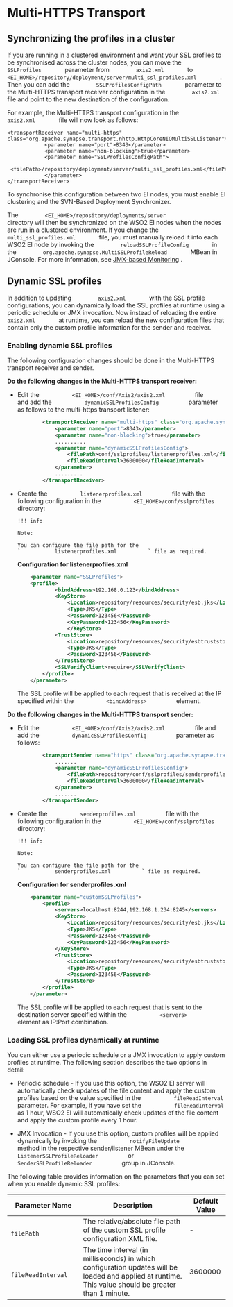 # Multi-HTTPS Transport

## Synchronizing the profiles in a cluster

If you are running in a clustered environment and want your SSL profiles
to be synchronised across the cluster nodes, you can move the
`         SSLProfiles        ` parameter from
`         axis2.xml        ` to
`         <EI_HOME>/repository/deployment/server/multi_ssl_profiles.xml        `
. Then you can add the `         SSLProfilesConfigPath        `
parameter to the Multi-HTTPS transport receiver configuration in the
`         axis2.xml        ` file and point to the new destination of
the configuration.

For example, the Multi-HTTPS transport configuration in the
`         axis2.xml        ` file will now look as follows:

```
<transportReceiver name="multi-https" class="org.apache.synapse.transport.nhttp.HttpCoreNIOMultiSSLListener">
            <parameter name="port">8343</parameter>
            <parameter name="non-blocking">true</parameter>
            <parameter name="SSLProfilesConfigPath">
               <filePath>/repository/deployment/server/multi_ssl_profiles.xml</filePath>
            </parameter>
</transportReceiver>
```

To synchronise this configuration between two EI nodes, you must enable
EI clustering and the SVN-Based Deployment Synchronizer.

The `         <EI_HOME>/repository/deployments/server        `
directory will then be synchronized on the WSO2 EI nodes when the nodes
are run in a clustered environment. If you change the
`         multi_ssl_profiles.xml        ` file, you must manually reload
it into each WSO2 EI node by invoking the
`         reloadSSLProfileConfig        ` in the
`         org.apache.synapse.MultiSSLProfileReload        ` MBean in
JConsole. For more information, see [JMX-based
Monitoring](https://docs.wso2.com/display/ADMIN44x/JMX-Based+Monitoring)
.

## Dynamic SSL profiles

In addition to updating `         axis2.xml        ` with the SSL
profile configurations, you can dynamically load the SSL profiles at
runtime using a periodic schedule or JMX invocation. Now instead of
reloading the entire `         axis2.xml        ` at runtime, you can
reload the new configuration files that contain only the custom profile
information for the sender and receiver.

### Enabling dynamic SSL profiles

The following configuration changes should be done in the Multi-HTTPS
transport receiver and sender.

**Do the following changes in the Multi-HTTPS transport receiver:**

-   Edit the `           <EI_HOME>/conf/Axis2/axis2.xml          ` file
    and add the `           dynamicSSLProfilesConfig          `
    parameter as follows to the multi-https transport listener:

    ``` xml
            <transportReceiver name="multi-https" class="org.apache.synapse.transport.nhttp.HttpCoreNIOMultiSSLListener">
                <parameter name="port">8343</parameter>
                <parameter name="non-blocking">true</parameter>
                ..........
                <parameter name="dynamicSSLProfilesConfig">
                    <filePath>conf/sslprofiles/listenerprofiles.xml</filePath>
                    <fileReadInterval>3600000</fileReadInterval>        
                </parameter>
                .........
            </transportReceiver>
    ```

-   Create the `           listenerprofiles.xml          ` file with the
    following configuration in the
    `           <EI_HOME>/conf/sslprofiles          ` directory:

        !!! info
    
        Note:
    
        You can configure the file path for the
        `           listenerprofiles.xml          ` file as required.
    

    **Configuration for listenerprofiles.xml**

    ``` xml
        <parameter name="SSLProfiles">
        <profile>
                <bindAddress>192.168.0.123</bindAddress>
                <KeyStore>
                    <Location>repository/resources/security/esb.jks</Location>
                    <Type>JKS</Type>
                    <Password>123456</Password>
                    <KeyPassword>123456</KeyPassword>
                    </KeyStore>
                <TrustStore>              
                    <Location>repository/resources/security/esbtruststore.jks</Location>
                    <Type>JKS</Type>
                    <Password>123456</Password>
                </TrustStore>
                <SSLVerifyClient>require</SSLVerifyClient>
            </profile>
        </parameter>
    ```

    The SSL profile will be applied to each request that is received at
    the IP specified within the `           <bindAddress>          `
    element.

**Do the following changes in the Multi-HTTPS transport sender:**

-   Edit the `           <EI_HOME>/conf/Axis2/axis2.xml          ` file
    and add the `           dynamicSSLProfilesConfig          `
    parameter as follows:

    ``` xml
            <transportSender name="https" class="org.apache.synapse.transport.nhttp.HttpCoreNIOSSLSender">
                .......  
                <parameter name="dynamicSSLProfilesConfig">
                    <filePath>repository/conf/sslprofiles/senderprofiles.xml</filePath>
                    <fileReadInterval>3600000</fileReadInterval>        
                </parameter>
                .......
            </transportSender>
    ```

-   Create the `           senderprofiles.xml          ` file with the
    following configuration in the
    `           <EI_HOME>/conf/sslprofiles          ` directory:

        !!! info
    
        Note:
    
        You can configure the file path for the
        `           senderprofiles.xml          ` file as required.
    

    **Configuration for senderprofiles.xml**

    ``` xml
        <parameter name="customSSLProfiles">
            <profile>
                <servers>localhost:8244,192.168.1.234:8245</servers>
                <KeyStore>
                    <Location>repository/resources/security/esb.jks</Location>
                    <Type>JKS</Type>
                    <Password>123456</Password>
                    <KeyPassword>123456</KeyPassword>
                </KeyStore>
                <TrustStore>          
                    <Location>repository/resources/security/esbtruststore.jks</Location>
                    <Type>JKS</Type>
                    <Password>123456</Password>
                </TrustStore>
            </profile>
        </parameter>
    ```

    The SSL profile will be applied to each request that is sent to the
    destination server specified within the
    `           <servers>          ` element as IP:Port combination.

### Loading SSL profiles dynamically at runtime

You can either use a periodic schedule or a JMX invocation to apply
custom profiles at runtime. The following section describes the two
options in detail:

-   Periodic schedule - If you use this option, the WSO2 EI server will
    automatically check updates of the file content and apply the custom
    profiles based on the value specified in the
    `           fileReadInterval          ` parameter. For example, if
    you have set the `           fileReadInterval          ` as 1 hour,
    WSO2 EI will automatically check updates of the file content and
    apply the custom profile every 1 hour.

<!-- -->

-   JMX Invocation - If you use this option, custom profiles will be
    applied dynamically by invoking the
    `           notifyFileUpdate          ` method in the
    respective sender/listener MBean under the
    `           ListenerSSLProfileReloader          ` or
    `           SenderSSLProfileReloader          ` group in JConsole.

The following table provides information on the parameters that you can
set when you enable dynamic SSL profiles:

| Parameter Name                              | Description                                                                                                                                           | Default Value |
|---------------------------------------------|-------------------------------------------------------------------------------------------------------------------------------------------------------|---------------|
| `             filePath            `         | The relative/absolute file path of the custom SSL profile configuration XML file.                                                                     | \-            |
| `             fileReadInterval            ` | The time interval (in milliseconds) in which configuration updates will be loaded and applied at runtime. This value should be greater than 1 minute. | 3600000       |
